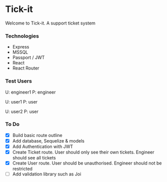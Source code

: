 # Tick-it

Welcome to Tick-it. A support ticket system

### Technologies

- Express
- MSSQL
- Passport / JWT
- React
- React Router

### Test Users

U: engineer1 P: engineer

U: user1 P: user

U: user2 P: user

### To Do

- [x] Build basic route outline
- [x] Add database, Sequelize & models
- [x] Add Authentication with JWT
- [x] Create Ticket route. User should only see their own tickets. Engineer should see all tickets
- [x] Create User route. User should be unauthorised. Engineer should not be restricted
- [ ] Add validation library such as Joi
